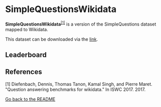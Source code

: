 # SimpleQuestionsWikidata

**SimpleQuestionsWikidata**<sup>[[1]](#myfootnote1)</sup> is a version of the SimpleQuestions dataset mapped to Wikidata. 

This dataset can be downloaded via the [link](https://github.com/askplatypus/wikidata-simplequestions). 

## Leaderboard

## References
<a name="myfootnote1">[1]</a> Diefenbach, Dennis, Thomas Tanon, Kamal Singh, and Pierre Maret. "Question answering benchmarks for wikidata." In ISWC 2017. 2017.

[Go back to the README](../README.md)